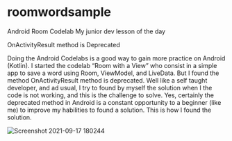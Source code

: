 # roomwordsample
Android Room Codelab
My junior dev lesson of the day 

OnActivityResult method is Deprecated

Doing the Android Codelabs is a good way to gain more practice on Android (Kotlin).
I started the codelab “Room with a View” who consist in a simple app to save a word using
Room, ViewModel, and LiveData. But I found the method OnActivityResult method is deprecated.
Well like a self taught developer, and ad usual, I try to found by myself the solution when I the code is not working, and this is the challenge to solve.
Yes, certainly the deprecated method in Android is a constant opportunity to a beginner (like me) to improve my habilities to found a solution.
This is how I found the solution.

![Screenshot 2021-09-17 180244](https://user-images.githubusercontent.com/49104832/133825328-76454b1d-516b-4619-9f12-037b5b6e2709.png)
